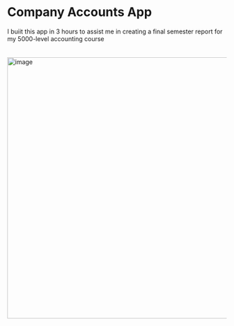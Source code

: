 # Company Accounts App
I buiit this app in 3 hours to assist me in creating a final semester report for my 5000-level accounting course <br><br><br>
<img width="600" alt="image" src="https://github.com/user-attachments/assets/0d521326-c2d5-445a-812a-5de5b297c40e">
